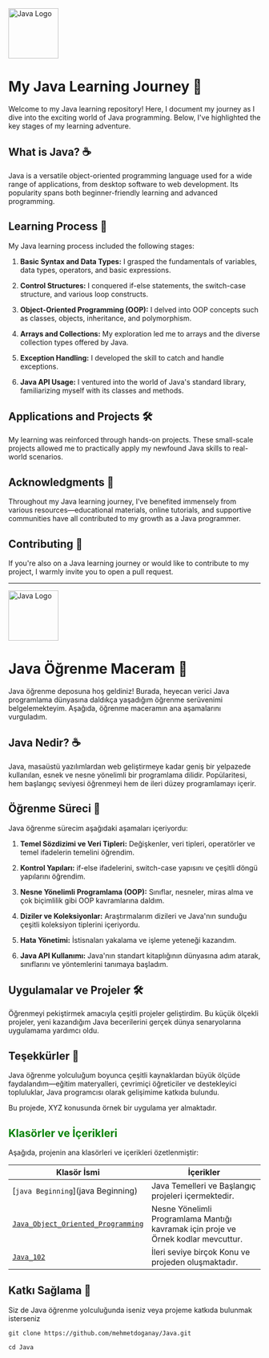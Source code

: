 <img src="https://upload.wikimedia.org/wikipedia/de/e/e1/Java-Logo.svg" alt="Java Logo" width="100">

# My Java Learning Journey 🚀

Welcome to my Java learning repository! Here, I document my journey as I dive into the exciting world of Java programming. Below, I've highlighted the key stages of my learning adventure.

## What is Java? ☕

Java is a versatile object-oriented programming language used for a wide range of applications, from desktop software to web development. Its popularity spans both beginner-friendly learning and advanced programming.

## Learning Process 📖

My Java learning process included the following stages:

1. **Basic Syntax and Data Types:** I grasped the fundamentals of variables, data types, operators, and basic expressions.

2. **Control Structures:** I conquered if-else statements, the switch-case structure, and various loop constructs.

3. **Object-Oriented Programming (OOP):** I delved into OOP concepts such as classes, objects, inheritance, and polymorphism.

4. **Arrays and Collections:** My exploration led me to arrays and the diverse collection types offered by Java.

5. **Exception Handling:** I developed the skill to catch and handle exceptions.

6. **Java API Usage:** I ventured into the world of Java's standard library, familiarizing myself with its classes and methods.

## Applications and Projects 🛠️

My learning was reinforced through hands-on projects. These small-scale projects allowed me to practically apply my newfound Java skills to real-world scenarios.

## Acknowledgments 🙌

Throughout my Java learning journey, I've benefited immensely from various resources—educational materials, online tutorials, and supportive communities have all contributed to my growth as a Java programmer.

## Contributing 🌟

If you're also on a Java learning journey or would like to contribute to my project, I warmly invite you to open a pull request.

---
<img src="https://upload.wikimedia.org/wikipedia/de/e/e1/Java-Logo.svg" alt="Java Logo" width="100">

# Java Öğrenme Maceram 🚀

Java öğrenme deposuna hoş geldiniz! Burada, heyecan verici Java programlama dünyasına daldıkça yaşadığım öğrenme serüvenimi belgelemekteyim. Aşağıda, öğrenme maceramın ana aşamalarını vurguladım.

## Java Nedir? ☕

Java, masaüstü yazılımlardan web geliştirmeye kadar geniş bir yelpazede kullanılan, esnek ve nesne yönelimli bir programlama dilidir. Popülaritesi, hem başlangıç seviyesi öğrenmeyi hem de ileri düzey programlamayı içerir.

## Öğrenme Süreci 📖

Java öğrenme sürecim aşağıdaki aşamaları içeriyordu:

1. **Temel Sözdizimi ve Veri Tipleri:** Değişkenler, veri tipleri, operatörler ve temel ifadelerin temelini öğrendim.

2. **Kontrol Yapıları:** if-else ifadelerini, switch-case yapısını ve çeşitli döngü yapılarını öğrendim.

3. **Nesne Yönelimli Programlama (OOP):** Sınıflar, nesneler, miras alma ve çok biçimlilik gibi OOP kavramlarına daldım.

4. **Diziler ve Koleksiyonlar:** Araştırmalarım dizileri ve Java'nın sunduğu çeşitli koleksiyon tiplerini içeriyordu.

5. **Hata Yönetimi:** İstisnaları yakalama ve işleme yeteneği kazandım.

6. **Java API Kullanımı:** Java'nın standart kitaplığının dünyasına adım atarak, sınıflarını ve yöntemlerini tanımaya başladım.

## Uygulamalar ve Projeler 🛠️

Öğrenmeyi pekiştirmek amacıyla çeşitli projeler geliştirdim. Bu küçük ölçekli projeler, yeni kazandığım Java becerilerini gerçek dünya senaryolarına uygulamama yardımcı oldu.

## Teşekkürler 🙌

Java öğrenme yolculuğum boyunca çeşitli kaynaklardan büyük ölçüde faydalandım—eğitim materyalleri, çevrimiçi öğreticiler ve destekleyici topluluklar, Java programcısı olarak gelişimime katkıda bulundu.


Bu projede, XYZ konusunda örnek bir uygulama yer almaktadır.

## <span style="color: green">Klasörler ve İçerikleri</span>

Aşağıda, projenin ana klasörleri ve içerikleri özetlenmiştir:

| Klasör İsmi      | İçerikler                                                                          |
| ---------------- |------------------------------------------------------------------------------------|
| [`java Beginning`](java Beginning)     | Java Temelleri ve Başlangıç projeleri içermektedir.                                |
| [`Java_Object_Oriented_Programming`](Java_Object_Oriented_Programming) | Nesne Yönelimli Programlama Mantığı kavramak için proje ve Örnek kodlar mevcuttur. |
| [`Java_102`](Java_102)   | İleri seviye birçok Konu ve projeden oluşmaktadır.                                 |



## Katkı Sağlama 🌟

Siz de Java öğrenme yolculuğunda iseniz veya projeme katkıda bulunmak isterseniz 

```
git clone https://github.com/mehmetdoganay/Java.git
```
```
cd Java
```

